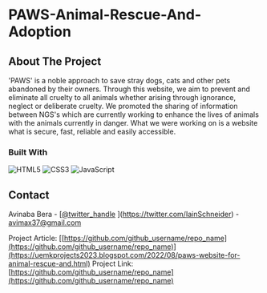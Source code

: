 # PAWS-Animal-Rescue-And-Adoption

## About The Project

'PAWS' is a noble approach to save stray dogs, cats and other pets abandoned by their owners. Through this website, we aim to prevent and eliminate all cruelty to all animals whether arising through ignorance, neglect or deliberate cruelty. We promoted the sharing of information between NGS's which are currently working to enhance the lives of animals with the animals currently in danger. What we were working on is a website what is secure, fast, reliable and easily accessible.

### Built With

![HTML5](https://img.shields.io/badge/html5-%23E34F26.svg?style=for-the-badge&logo=html5&logoColor=white)
![CSS3](https://img.shields.io/badge/css3-%231572B6.svg?style=for-the-badge&logo=css3&logoColor=white)
![JavaScript](https://img.shields.io/badge/javascript-%23323330.svg?style=for-the-badge&logo=javascript&logoColor=%23F7DF1E)

## Contact

Avinaba Bera - [[@twitter_handle](https://twitter.com/twitter_handle) ](https://twitter.com/IainSchneider) - avimax37@gmail.com

Project Article: [[https://github.com/github_username/repo_name](https://github.com/github_username/repo_name)](https://uemkprojects2023.blogspot.com/2022/08/paws-website-for-animal-rescue-and.html)
Project Link: [https://github.com/github_username/repo_name](https://github.com/github_username/repo_name)
